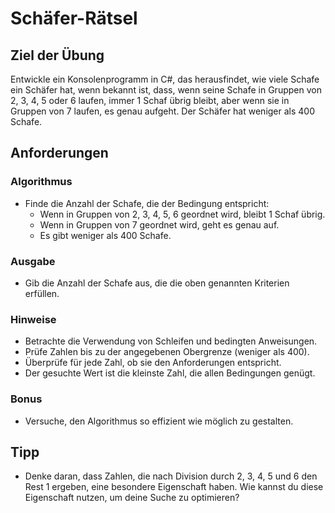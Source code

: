 # Schäfer-Rätsel

## Ziel der Übung

Entwickle ein Konsolenprogramm in C#, das herausfindet, wie viele Schafe ein Schäfer hat, wenn bekannt ist, dass, wenn seine Schafe in Gruppen von 2, 3, 4, 5 oder 6 laufen, immer 1 Schaf übrig bleibt, aber wenn sie in Gruppen von 7 laufen, es genau aufgeht. Der Schäfer hat weniger als 400 Schafe.

## Anforderungen

### Algorithmus

- Finde die Anzahl der Schafe, die der Bedingung entspricht:
  - Wenn in Gruppen von 2, 3, 4, 5, 6 geordnet wird, bleibt 1 Schaf übrig.
  - Wenn in Gruppen von 7 geordnet wird, geht es genau auf.
  - Es gibt weniger als 400 Schafe.

### Ausgabe

- Gib die Anzahl der Schafe aus, die die oben genannten Kriterien erfüllen.

### Hinweise

- Betrachte die Verwendung von Schleifen und bedingten Anweisungen.
- Prüfe Zahlen bis zu der angegebenen Obergrenze (weniger als 400).
- Überprüfe für jede Zahl, ob sie den Anforderungen entspricht.
- Der gesuchte Wert ist die kleinste Zahl, die allen Bedingungen genügt.

### Bonus

- Versuche, den Algorithmus so effizient wie möglich zu gestalten.

## Tipp

- Denke daran, dass Zahlen, die nach Division durch 2, 3, 4, 5 und 6 den Rest 1 ergeben, eine besondere Eigenschaft haben. Wie kannst du diese Eigenschaft nutzen, um deine Suche zu optimieren?
